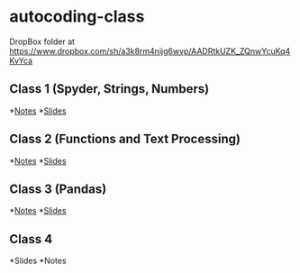 autocoding-class
================

DropBox folder at https://www.dropbox.com/sh/a3k8rm4nijg6wvp/AADRtkUZK_ZQnwYcuKq4KvYca
## Class 1 (Spyder, Strings, Numbers)
*[Notes](https://github.com/ameasure/autocoding-class/blob/master/Lecture%201.docx)
*[Slides](https://github.com/ameasure/autocoding-class/blob/master/Lecture%201.pptx)
## Class 2 (Functions and Text Processing) 
*[Notes](https://github.com/ameasure/autocoding-class/blob/master/Lecture%202.docx)
*[Slides](https://github.com/ameasure/autocoding-class/blob/master/Lecture%202.pptx)
## Class 3 (Pandas)
*[Notes](http://nbviewer.ipython.org/github/ameasure/autocoding-class/blob/master/pandas%20and%20files.ipynb)
*[Slides](https://github.com/ameasure/autocoding-class/blob/master/Lecture%203.pptx)
## Class 4
*Slides
*Notes
